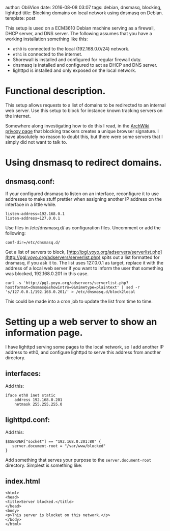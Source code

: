author: ObliVion
date: 2016-08-08 03:07
tags: debian, dnsmasq, blocking, lighttpd
title: Blocking domains on local network using dnsmasq on Debian.
template: post

This setup is used on a ECM3610 Debian machine serving as a firewall, 
DHCP server, and DNS server. The following assumes that you have a
working installation something like this:

 * `eth0` is connected to the local (192.168.0.0/24) network.
 * `eth1` is connected to the internet.
 * Shorewall is installed and configured for regular firewall duty.
 * dnsmasq is installed and configured to act as DHCP and DNS server.
 * lighttpd is installed and only exposed on the local network.


Functional description.
=======================

This setup allows requests to a list of domains to be redirected to an
internal web server. Use this setup to block for instance known tracking
servers on the internet.

Somewhere along investigating how to do this I read, in the [ArchWiki
privoxy page](https://wiki.archlinux.org/index.php/privoxy#Ad_Blocking_with_Privoxy)
that blocking trackers creates a unique browser signature. I have
absolutely no reason to doubt this, but there were some servers that I
simply did not want to talk to.


Using dnsmasq to redirect domains.
==================================

dnsmasq.conf:
-------------

If your configured dnsmasq to listen on an interface, reconfigure it to
use addresses to make stuff prettier when assigning another IP address
on the interface in a little while.

	listen-address=192.168.0.1
	listen-address=127.0.0.1

Use files in /etc/dnsmasq.d/ as configuration files. Uncomment or add
the following:

	conf-dir=/etc/dnsmasq.d/
	
Get a list of servers to block, [http://pgl.yoyo.org/adservers/serverlist.php](http://pgl.yoyo.org/adservers/serverlist.php)
spits out a list formatted for dnsmasq, if you ask it to. The list uses
127.0.0.1 as target, replace it with the address of a local web server
if you want to inform the user that something was blocked, 192.168.0.201
in this case.

	curl -s 'http://pgl.yoyo.org/adservers/serverlist.php?hostformat=dnsmasq&showintro=0&mimetype=plaintext' | sed -r 's/127.0.0.1/192.168.0.201/' > /etc/dnsmasq.d/block2local
	
This could be made into a cron job to update the list from time to time.

Setting up a web server to show an information page.
====================================================

I have lighttpd serving some pages to the local network, so I add
another IP address to eth0, and configure lighttpd to serve this address
from another directory.

interfaces:
-----------

Add this:

	iface eth0 inet static
		address 192.168.0.201
		netmask 255.255.255.0

lighttpd.conf:
--------------

Add this:

	$$SERVER["socket"] == "192.168.0.201:80" {
	   server.document-root = "/var/www/blocked"
	}
	
Add something that serves your purpose to the `server.document-root`
directory. Simplest is something like:

index.html
----------

	<html>
	<head>
	<title>Server blocked.</title>
	</head>
	<body>
	<p>This server is blocket on this network.</p>
	</body>
	</html>

